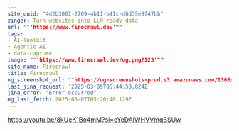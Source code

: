 ```yaml
---
site_uuid: "4d2b3061-2709-4b11-b41c-d6d35e8f47bb"
zinger: Turn websites into LLM-ready data
url: ""'https://www.firecrawl.dev'""
tags:
- AI-Toolkit
- Agentic-AI
- data-capture
image: ""'https://www.firecrawl.dev/og.png?123'""
site_name: Firecrawl
title: Firecrawl
og_screenshot_url: ""https://og-screenshots-prod.s3.amazonaws.com/1366x768/80/false/20b7ba937768670e5d0bd1639f46f505fd2bf7d862f7965334ed6ea422dc7b87.jpeg""
last_jina_request: '2025-03-09T06:44:58.824Z'
jina_error: "Error occurred"
og_last_fetch: 2025-03-07T05:20:40.129Z
---
```


https://youtu.be/8kUeK1Bo4mM?si=eYeDAiWHVVmqBSUw

